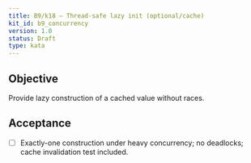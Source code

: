 ```yaml
---
title: B9/k18 — Thread-safe lazy init (optional/cache)
kit_id: b9_concurrency
version: 1.0
status: Draft
type: kata
---
```

## Objective
Provide lazy construction of a cached value without races.
## Acceptance
- [ ] Exactly-one construction under heavy concurrency; no deadlocks; cache invalidation test included.
